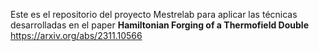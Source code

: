 Este es el repositorio del proyecto Mestrelab para aplicar las técnicas desarrolladas en el paper **Hamiltonian Forging of a Thermofield Double**
 https://arxiv.org/abs/2311.10566
